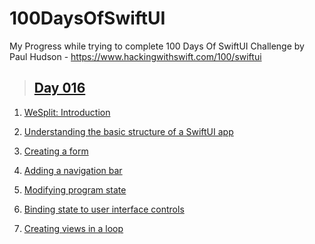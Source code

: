 # 100DaysOfSwiftUI

My Progress while trying to complete 100 Days Of SwiftUI Challenge by Paul Hudson - https://www.hackingwithswift.com/100/swiftui

> ## [Day 016](https://www.hackingwithswift.com/100/swiftui/16 "Day 016")

1. [WeSplit: Introduction](https://www.hackingwithswift.com/books/ios-swiftui/wesplit-introduction "WeSplit: Introduction")

2. [Understanding the basic structure of a SwiftUI app](https://www.hackingwithswift.com/books/ios-swiftui/understanding-the-basic-structure-of-a-swiftui-app "Understanding the basic structure of a SwiftUI app")

3. [Creating a form](https://www.hackingwithswift.com/books/ios-swiftui/creating-a-form "Creating a form")

4. [Adding a navigation bar](https://www.hackingwithswift.com/books/ios-swiftui/adding-a-navigation-bar "Adding a navigation bar")

5. [Modifying program state](https://www.hackingwithswift.com/books/ios-swiftui/modifying-program-state "Modifying program state")

6. [Binding state to user interface controls](https://www.hackingwithswift.com/books/ios-swiftui/binding-state-to-user-interface-controls "Binding state to user interface controls")

7. [Creating views in a loop](https://www.hackingwithswift.com/books/ios-swiftui/creating-views-in-a-loop "Creating views in a loop")
